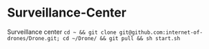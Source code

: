 # Surveillance-Center
Surveillance center
```cd ~ && git clone git@github.com:internet-of-drones/Drone.git; cd ~/Drone/ && git pull && sh start.sh```
